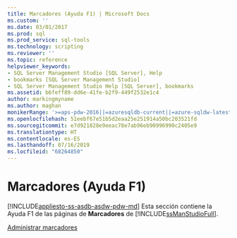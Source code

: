 ```yaml
---
title: Marcadores (Ayuda F1) | Microsoft Docs
ms.custom: ''
ms.date: 03/01/2017
ms.prod: sql
ms.prod_service: sql-tools
ms.technology: scripting
ms.reviewer: ''
ms.topic: reference
helpviewer_keywords:
- SQL Server Management Studio [SQL Server], Help
- bookmarks [SQL Server Management Studio]
- SQL Server Management Studio Help [SQL Server], bookmarks
ms.assetid: b6feff89-dd6e-41fe-b2f9-449f2532e1c4
author: markingmyname
ms.author: maghan
monikerRange: '>=aps-pdw-2016||=azuresqldb-current||=azure-sqldw-latest||>=sql-server-2016||=sqlallproducts-allversions||>=sql-server-linux-2017||=azuresqldb-mi-current'
ms.openlocfilehash: 51eebf67e51b5d2eaa25e251914a50bc203521fd
ms.sourcegitcommit: e7d921828e9eeac78e7ab96eb90996990c2405e9
ms.translationtype: HT
ms.contentlocale: es-ES
ms.lasthandoff: 07/16/2019
ms.locfileid: "68264850"
---
```

# <a name="bookmarks-f1-help"></a>Marcadores (Ayuda F1)
[!INCLUDE[appliesto-ss-asdb-asdw-pdw-md](../../includes/appliesto-ss-asdb-asdw-pdw-md.md)]
  Esta sección contiene la Ayuda F1 de las páginas de **Marcadores** de [!INCLUDE[ssManStudioFull](../../includes/ssmanstudiofull-md.md)].  
  
 [Administrar marcadores](../../relational-databases/scripting/manage-bookmarks.md)  
  
  
